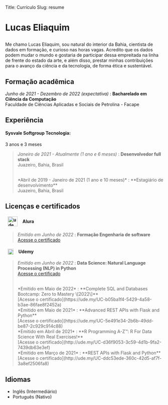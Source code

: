 Title: Currículo
Slug: resume

<h1 style="font-size:2em; margin-bottom: 1em;">Lucas Eliaquim</h1>

Me chamo Lucas Eliaquim, sou natural do interior da Bahia, cientista de dados
em formação, e curioso nas horas vagas. Acredito que os dados podem mudar o
mundo e gostaria de participar dessa empreitada na linha de frente do estado
da arte, e além disso, prestar minhas contribuições para o avanço da ciência e
da tecnologia, de forma ética e sustentável.

Formação acadêmica
---

*Junho de 2021 - Dezembro de 2022 (expectativa)*
:   **Bacharelado em Ciência da Computação**<br>
Faculdade de Ciências Aplicadas e Sociais de Petrolina - Facape


Experiência
---

#### Sysvale Softgroup Tecnologia:

3 anos e 3 meses

> *Janeiro de 2021 - Atualmente (1 ano e 6 meses)*
> :   **Desenvolvedor full stack**<br>
> Juazeiro, Bahia, Brasil
>
> <br>
> *Abril de 2019 - Janeiro de 2021 (1 ano e 10 meses)*
> :   **Estagiário de desenvolvimento**<br>
> Juazeiro, Bahia, Brasil


Licenças e certificados
---

<h4 style="display: flex; align-items: center; margin-left: 8px">
    <img src="/images/alura-logo.jpeg" alt="udemy logo" width="31" style="display: inline-block; margin-right: 16px; margin-left: 0px"/>
    Alura
</h4>

> *Emitido em Junho de 2022*
> :   **Formação Engenharia de software**<br>
> [Acesse o certificado](https://cursos.alura.com.br/degree/certificate/64592457-0c0d-4571-bcc4-788405e65391)

<h4 style="display: flex; align-items: center; margin-left: 8px">
    <img src="/images/udemy-logo.png" alt="udemy logo" width="18" style="display: inline-block; margin-right: 16px; margin-left: 0px"/>
    Udemy
</h4>

> *Emitido em Junho de 2022*
> :   **Data Science: Natural Language Processing (NLP) in Python**<br>
> [Acesse o certificado](https://ude.my/UC-a58f71a0-70ea-4929-9540-065137b6fb5a)
>
> <br>
> *Emitido em Maio de 2022*
> :   **Complete SQL and Databases Bootcamp: Zero to Mastery \[2022\]**<br>
> [Acesse o certificado](https://ude.my/UC-b05ba1f4-5429-4a58-b3ae-86fae8f2452a)
>
> <br>
> *Emitido em Maio de 2021*
> :   **Advanced REST APIs with Flask and Python**<br>
> [Acesse o certificado](https://ude.my/UC-5e491e34-2b6b-49dd-be87-2c929c914c88)
>
> <br>
> *Emitido em Abril de 2021*
> :   **R Programming A-Z™: R For Data Science With Real Exercises!**<br>
> [Acesse o certificado](http://ude.my/UC-d36f9053-3c59-4d1b-9fa2-7439db63e3ef)
>
> <br>
> *Emitido em Março de 2021*
> :   **REST APIs with Flask and Python**<br>
> [Acesse o certificado](http://ude.my/UC-ddc53ede-360c-42d5-af7f-3a8ef2506fa8)

Idiomas
---

* Inglês (Intermediário)
* Português (Nativo)
